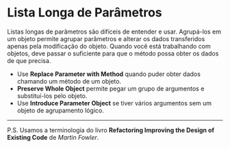 # Lista Longa de Parâmetros

Listas longas de parâmetros são difíceis de entender e usar. Agrupá-los em um objeto permite agrupar parâmetros e alterar os dados transferidos apenas pela modificação do objeto. Quando você está trabalhando com objetos, deve passar o suficiente para que o método possa obter os dados de que precisa.

* Use **Replace Parameter with Method** quando puder obter dados chamando um método de um objeto.
* **Preserve Whole Object** permite pegar um grupo de argumentos e substituí-los pelo objeto.
* Use **Introduce Parameter Object** se tiver vários argumentos sem um objeto de agrupamento lógico.

***

P.S. Usamos a terminologia do livro **Refactoring Improving the Design of Existing Code** de *Martin Fowler*.
